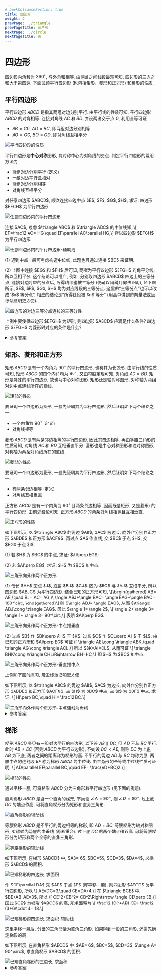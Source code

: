 ```yaml
---
# bookCollapseSection: true
title: 四边形
weight: 3
prevPage: ../triangle
prevPageTitle: 三角形
nextPage: ../circle
nextPageTitle: 圆
---
```


# 四边形

四边形内角和为 $360^\circ$, 与外角和相等. 由两点之间线段最短可知, 四边形的三边之和大于第四边. 下面回顾平行四边形 (也包括矩形、菱形和正方形) 和梯形的性质.

## 平行四边形

平行四边形 $ABCD$ 是指其两组对边分别平行. 由平行线的性质可知, 平行四边形 $ABCD$ 的对角相等. 连接对角线 $AC$ 和 $BD$, 并设两者交于点 $O$, 利用全等可证

- $AB= CD$, $AD= BC$, 即两组对边分别相等
- $AO=OC$, $BO=OD$, 即对角线互相平分

![平行四边形的性质](/figs/2022/2022-08/2022-0811-2310.svg)

平行四边形是**中心对称**图形, 其对称中心为对角线的交点. 判定平行四边形的常用方法为

- 两组对边分别平行 (定义)
- 一组对边平行且相对
- 两组对边分别相等
- 对角线互相平分

<myexample>
    <p>对任意四边形 $ABCD$, 顺次连接四边中点 $E$, $F$, $G$, $H$, 求证: 四边形 $EFGH$ 为平行四边形.</p>
    <img alt="任意四边形内的平行四边形" src="/figs/2022/2022-08/2022-0812-0000.svg"></img>
</myexample>

<myproof>
    <p>连接 $AC$, 考虑 $\triangle ABC$ 和 $\triangle ADC$ 的中位线知, \[
        EF=\frac12 AC= HG,\quad EF\parallel AC\parallel HG,\]
    所以四边形 $EFGH$ 为平行四边形.</p>
    <img alt="任意四边形内的平行四边形-辅助线" src="/figs/2022/2022-08/2022-0812-0005.svg"></img>
</myproof>

<myremark>
    <p>(1) 遇到中点一般可考虑构造中位线, 此题也可通过连接 $BD$ 来证明.</p>
    <p>(2) 上图中连接 $EG$ 和 $FH$ 后可知, 两者为平行四边形 $EFGH$ 的角平分线, 所以互相平分. 这个结论可以推广, 例如, 分别取四边形 $ABCD$ 四边上的三等分点, 连接对边对应的分点后, 所得线段也被三等分 (仍可以用纯几何法证明), 如下图所示, $E$, $F$, $G$, $H$ 均为对应线段的三等分点. 这里的“三等分点”也可以改成“$n$ 等分点”, 相应的结论是“所得线段被 $n$ 等分” (用高中讲到的向量法或坐标法证明更方便).</p>
    <img alt="四边形的对边三等分点连线的三等分性" src="/figs/2022/2022-08/2022-0812-1940.svg"></img>
</myremark>

<myexercise>
    <p>上例中要使得四边形 $EFGH$ 为矩形, 则四边形 $ABCD$ 应满足什么条件? 四边形 $EFGH$ 为菱形时对应的条件是什么?</p>
</myexercise>

<details><summary>参考答案</summary>
    <p>矩形 $EFGH$ 对应 $AC=BD$; 菱形 $EFGH$ 对应 $AC\parallel BD$, 见下方的判定条件.</p>
</details>

## 矩形、菱形和正方形

矩形 $ABCD$ 是有一个内角为 $90^\circ$ 的平行四边形, 也称其为长方形. 由平行线的性质可知, 矩形 $ABCD$ 的四个内角均为 $90^\circ$. 又由勾股定理可知, 对角线 $AC=BD$. 矩形是特殊的平行四边形, 故也为中心对称图形. 矩形还是轴对称图形, 对称轴为两组对边中点连线所在的直线. 

![矩形的性质](/figs/2022/2022-08/2022-0811-2320.svg)

要证明一个四边形为矩形, 一般先证明其为平行四边形, 然后证明如下两个结论之一:

- 一个内角为 $90^\circ$ (定义)
- 对角线相等

菱形 $ABCD$ 是有两条邻边相等的平行四边形, 因此其四边相等. 再由等腰三角形的性质可知, 对角线 $AC$ 和 $BD$ 互相垂直平分. 菱形也是中心对称图形和轴对称图形, 对称轴为两条对角线所在的直线. 

![菱形的性质](/figs/2022/2022-08/2022-0811-2340.svg)

要证明一个四边形为菱形, 一般先证明其为平行四边形, 然后证明如下两个结论之一:

- 有两条邻边相等 (定义)
- 对角线互相垂直

正方形 $ABCD$ 是有一个内角为 $90^\circ$ 且两条邻边相等 (因而既是矩形, 又是菱形) 的平行四边形. 由前述结论可知, 正方形 $ABCD$ 的两条对角线相等且互相垂直.

![正方形的性质](/figs/2022/2022-08/2022-0811-2330.svg)


<myexample>
    <p>如下图所示, 以 $\triangle ABC$ 的两边 $AB$, $AC$ 为边长, 向外作分别作正方形 $ABDE$ 和正方形 $ACFG$. 再过点 $A$ 作直线, 交 $BC$ 于点 $H$, 交 $EG$ 于点 $I$.</p>
    <p>(1) 若 $H$ 为 $BC$ 的中点, 求证: $AI\perp EG$;</p>
    <p>(2) 若 $AI\perp EG$, 求证: $H$ 为 $BC$ 的中点.</p>
    <img alt="三角形向外作两个正方形" src="/figs/2022/2022-08/2022-0812-0010.svg"></img>
</myexample>

<myproof>
    <p>(1) 倍长 $AH$ 至点 $J$, 连接 $BJ$, $CJ$. 因为 $BC$ 与 $AJ$ 互相平分, 所以四边形 $ABJC$ 为平行四边形. 结合已知的正方形可知, \[\begin{gathered}
        AB= AE,\quad BJ= AC= AG,\\
        \angle ABJ+\angle BAC= \angle EAG+\angle BAC= 180^\circ,
    \end{gathered}\]
    则 $\angle ABJ= \angle EAG$, 从而 $\triangle ABJ\cong \triangle EAG$. 因此 $\angle 1= \angle 2$, \[
        \angle 2+ \angle 3= \angle 1+ \angle 3= 90^\circ,\]
    表明 $AI\perp EG$.</p>
    <img alt="三角形向外作两个正方形-中点推垂直" src="/figs/2022/2022-08/2022-0812-1950.svg"></img>
    <p>(2) 过点 $B$ 作 $BK\perp AH$ 于 $K$, 过点 $C$ 作 $CL\perp AH$ 于 $L$. 由已知的正方形和 $AI\perp EG$ 可证 \[
        \triangle AEI\cong \triangle ABK,\quad
        \triangle AGI\cong \triangle ACL,\]
    所以 $BK=AI=CL$, 从而可证 \[
        \triangle BHK\cong \triangle CHL\Rightarrow BH=HC,\]
    即 $H$ 为 $BC$ 的中点.</p>
    <img alt="三角形向外作两个正方形-垂直推中点" src="/figs/2022/2022-08/2022-0812-2000.svg"></img>
</myproof>

<myremark>
    <p>上例和下面的练习, 用坐标法证明更方便.</p>
</myremark>

<myexercise id="三角形向外作两个正方形-中点连线为垂线">
    <p>如下图所示, 以 $\triangle ABC$ 的两边 $AB$, $AC$ 为边长, 向外作分别作正方形 $ABDE$ 和正方形 $ACFG$. 点 $H$ 为 $BC$ 中点, 点 $I$ 为 $DF$ 中点. 求证: \[
        HI\perp BC,\quad HI= \frac12 BC.\]</p>
    <img alt="三角形向外作两个正方形-中点连线为垂线" src="/figs/2022/2022-08/2022-0812-2030.svg"></img>
</myexercise>

<details><summary>参考答案</summary>
    <p>提示: 过点 $A$ 作 $AL\perp BC$ 于点 $L$, 过点 $D$ 作 $DM\perp BC$ 于点 $M$, 过点 $F$ 作 $FN\perp BC$ 于点 $N$, 可证 \[
        \triangle ABL\cong \triangle DBM,\quad
        \triangle ACL\cong \triangle FCN,\]
    则 $H$ 为 $MN$ 中点. 在梯形 $DMNF$ 中, $HI$ 为中位线, 从而可推出要证明的结论.</p>
</details>

## 梯形

梯形 $ABCD$ 是只有一组对边平行的四边形, 以下设 $AB\parallel DC$, 但 $AD$ 不与 $BC$ 平行. 此时 $AB\neq DC$ (否则 $ABCD$ 为平行四边形), 不妨设 $DC< AB$, 则称 $DC$ 为上底, $AB$ 为下底, 两者之间的距离称为梯形的高. 不平行的两边 $AD$ 与 $BC$ 均称为腰, 两腰中点的连线段 $EF$ 称为梯形 $ABCD$ 的中位线. 由三角形的全等或中位线性质可证明, \\[
    AD\parallel EF\parallel BC,\quad EF= \frac{AD+BC}2.\\]

![梯形的性质](/figs/2022/2022-08/2022-0811-2345.svg)

通过平移一腰, 可将梯形 $ABCD$ 分为三角形和平行四边形 (见下面的例题).

直角梯形 $ABCD$ 是含一个直角的梯形, 不妨设 $\angle A= 90^\circ$, 则 $\angle D= 90^\circ$. 过上底 $DC$ 的端点作高, 可将直角梯形分为矩形和直角三角形.

![直角梯形的辅助线](/figs/2022/2022-08/2022-0811-2350.svg)

等腰梯形 $ABCD$ 是不平行的两边相等的梯形, 即 $AD= BC$. 等腰梯形为轴对称图形, 对称轴为两底的中垂线 (两者重合). 过上底 $DC$ 的两个端点作双高, 可将等腰梯形分为矩形和两个全等的直角三角形.

![等腰梯形的辅助线](/figs/2022/2022-08/2022-0811-2355.svg)

<myexample>
    <p>如下图所示, 在梯形 $ABCD$ 中, $AB= 6$, $BC=5$, $CD=3$, $DA=4$, 求梯形 $ABCD$ 的面积.</p>
    <img alt="已知梯形的四边长, 求面积" src="/figs/2022/2022-08/2022-0812-2040.svg"></img>
</myexample>

<mysolution>
    <p>作 $CE\parallel DA$ 交 $AB$ 于点 $E$ (即平移一腰), 则四边形 $AECD$ 为平行四边形, 所以 \[
        AE=DC=3,\quad CE=DA=4.\]
    在 $\triangle BCE$ 中, $BE=AB-AE=3$, 所以 \[
        CE^2+EB^2= CB^2\Rightarrow \angle CE\perp EB,\]
    因此 $CE$ 为梯形 $ABCD$ 的高, 所求面积为 \[
        \frac12 (DC+AB) CE= \frac12 (3+6)\cdot 4= 18.\]</p>
    <img alt="已知梯形的四边长, 求面积-辅助线" src="/figs/2022/2022-08/2022-0812-2050.svg"></img>
</mysolution>

<myremark>
    <p>这里平移一腰后, 分出的三角形恰为直角三角形. 如果得到一般的三角形, 还需先确定梯形的高.</p>
</myremark>

<myexercise>
    <p>如下图所示, 在直角梯形 $ABCD$ 中, $AB= 6$, $BC=5$, $CD=3$, $\angle A= 90^\circ$, 求直角梯形 $ABCD$ 的面积.</p>
    <img alt="已知直角梯形的三边长, 求面积" src="/figs/2022/2022-08/2022-0812-2100.svg"></img>
</myexercise>

<details><summary>参考答案</summary>
    <p>提示: 过点 $C$ 作 $CE\perp AB$ 交 $AB$ 于点 $E$, 则得到一个直角三角形和一个矩形. 可以算出所求的面积为 $18$.</p>
</details>
